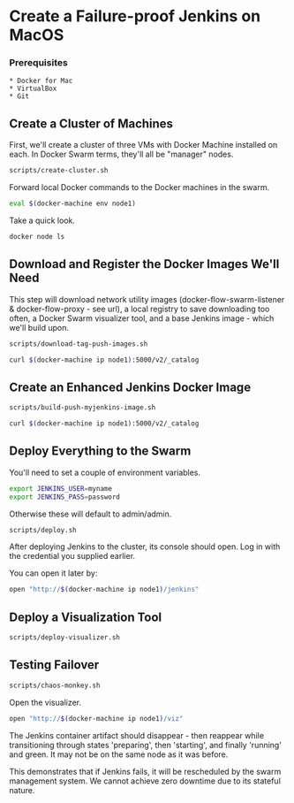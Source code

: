 # Create a Failure-proof Jenkins on MacOS

### Prerequisites
    * Docker for Mac
    * VirtualBox
    * Git

## Create a Cluster of Machines
First, we'll create a cluster of three VMs with Docker Machine installed on each. 
In Docker Swarm terms, they'll all be "manager" nodes.

```bash
scripts/create-cluster.sh
````

Forward local Docker commands to the Docker machines in the swarm.
```bash
eval $(docker-machine env node1)
```

Take a quick look.
```bash
docker node ls
```

## Download and Register the Docker Images We'll Need

This step will download network utility images (docker-flow-swarm-listener & docker-flow-proxy - see url), a local registry to save downloading too often, a Docker Swarm visualizer tool, and a base Jenkins image - which we'll build upon.

```bash
scripts/download-tag-push-images.sh

curl $(docker-machine ip node1):5000/v2/_catalog
```

## Create an Enhanced Jenkins Docker Image
```bash
scripts/build-push-myjenkins-image.sh

curl $(docker-machine ip node1):5000/v2/_catalog 
```

## Deploy Everything to the Swarm

You'll need to set a couple of environment variables.
```bash
export JENKINS_USER=myname
export JENKINS_PASS=password
```

Otherwise these will default to admin/admin.


```bash
scripts/deploy.sh
```

After deploying Jenkins to the cluster, its console should open. Log in with the credential you supplied earlier.

You can open it later by:
```bash
open "http://$(docker-machine ip node1)/jenkins"
```


## Deploy a Visualization Tool

```bash
scripts/deploy-visualizer.sh
```

## Testing Failover

```bash
scripts/chaos-monkey.sh
```

Open the visualizer.
 ```bash
 open "http://$(docker-machine ip node1)/viz"
 ```
 The Jenkins container artifact should disappear - then reappear while transitioning through states 'preparing', then 'starting', and finally 'running' and green. It may not be on the same node as it was before.

 This demonstrates that if Jenkins fails, it will be rescheduled by the swarm management system.
 We cannot achieve zero downtime due to its stateful nature.











